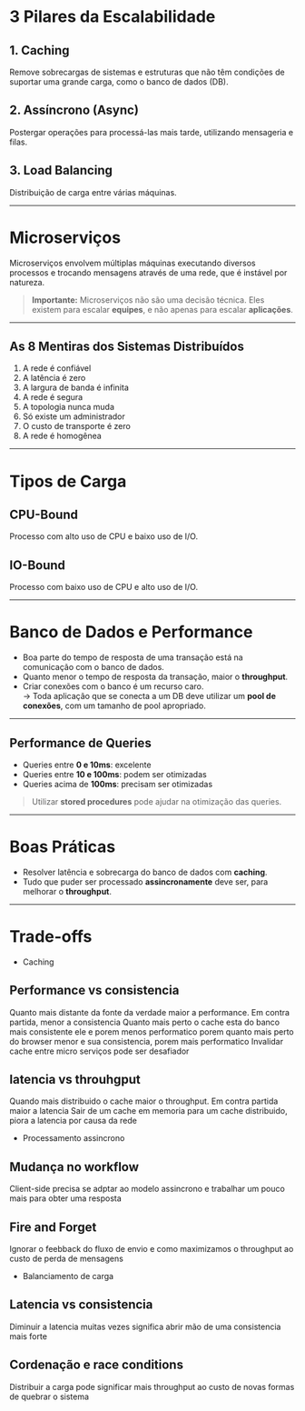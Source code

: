 # 3 Pilares da Escalabilidade

## 1. Caching
Remove sobrecargas de sistemas e estruturas que não têm condições de suportar uma grande carga, como o banco de dados (DB).

## 2. Assíncrono (Async)
Postergar operações para processá-las mais tarde, utilizando mensageria e filas.

## 3. Load Balancing
Distribuição de carga entre várias máquinas.

---

# Microserviços

Microserviços envolvem múltiplas máquinas executando diversos processos e trocando mensagens através de uma rede, que é instável por natureza.

> **Importante:** Microserviços não são uma decisão técnica. Eles existem para escalar **equipes**, e não apenas para escalar **aplicações**.

---

## As 8 Mentiras dos Sistemas Distribuídos

1. A rede é confiável  
2. A latência é zero  
3. A largura de banda é infinita  
4. A rede é segura  
5. A topologia nunca muda  
6. Só existe um administrador  
7. O custo de transporte é zero  
8. A rede é homogênea  

---

# Tipos de Carga

## CPU-Bound
Processo com alto uso de CPU e baixo uso de I/O.

## IO-Bound
Processo com baixo uso de CPU e alto uso de I/O.

---

# Banco de Dados e Performance

- Boa parte do tempo de resposta de uma transação está na comunicação com o banco de dados.  
- Quanto menor o tempo de resposta da transação, maior o **throughput**.  
- Criar conexões com o banco é um recurso caro.  
  → Toda aplicação que se conecta a um DB deve utilizar um **pool de conexões**, com um tamanho de pool apropriado.

---

## Performance de Queries

- Queries entre **0 e 10ms**: excelente  
- Queries entre **10 e 100ms**: podem ser otimizadas  
- Queries acima de **100ms**: precisam ser otimizadas

> Utilizar **stored procedures** pode ajudar na otimização das queries.

---

# Boas Práticas

- Resolver latência e sobrecarga do banco de dados com **caching**.  
- Tudo que puder ser processado **assincronamente** deve ser, para melhorar o **throughput**.

---

# Trade-offs

- Caching 

## Performance vs consistencia

Quanto mais distante da fonte da verdade maior a performance. Em contra partida, menor a consistencia
Quanto mais perto o cache esta do banco mais consistente ele e porem menos performatico porem quanto mais perto do browser menor e sua consistencia, porem mais performatico
Invalidar cache entre micro serviços pode ser desafiador

## latencia vs throuhgput

Quando mais distribuido o cache maior o throughput. Em contra partida maior a latencia
Sair de um cache em memoria para um cache distribuido, piora a latencia por causa da rede

- Processamento assincrono

## Mudança no workflow

Client-side precisa se adptar ao modelo assincrono e trabalhar um pouco mais para obter uma resposta

## Fire and Forget

Ignorar o feebback do fluxo de envio e como maximizamos o throughput ao custo de perda de mensagens

- Balanciamento de carga

## Latencia vs consistencia

Diminuir a latencia muitas vezes significa abrir mão de uma consistencia mais forte

## Cordenação e race conditions

Distribuir a carga pode significar mais throughput ao custo de novas formas de quebrar o sistema

